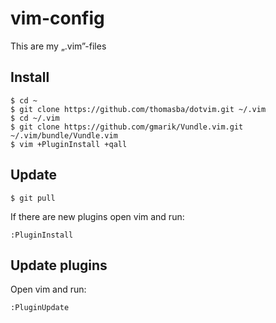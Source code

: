 vim-config
==========

This are my „.vim”-files

Install
-------

    $ cd ~
    $ git clone https://github.com/thomasba/dotvim.git ~/.vim
    $ cd ~/.vim
	$ git clone https://github.com/gmarik/Vundle.vim.git ~/.vim/bundle/Vundle.vim
	$ vim +PluginInstall +qall

Update
------

    $ git pull

If there are new plugins open vim and run:

    :PluginInstall

Update plugins
--------------

Open vim and run:

    :PluginUpdate

